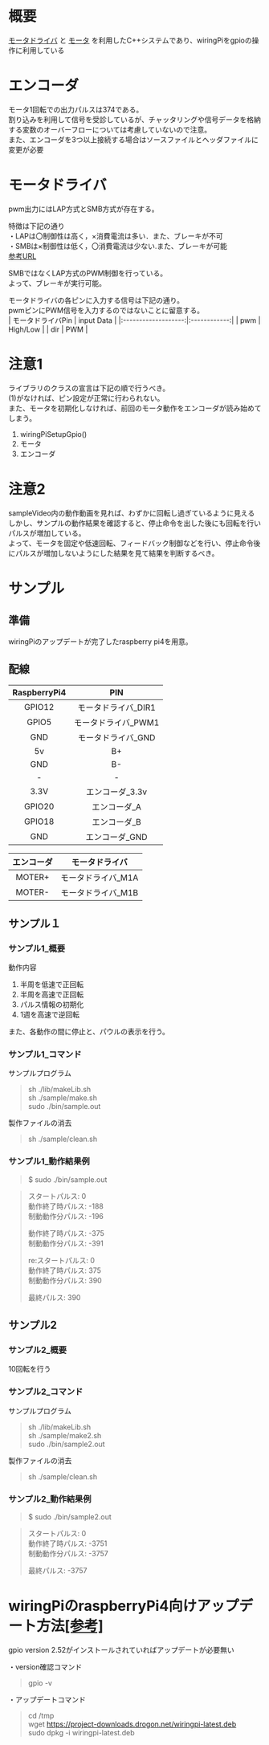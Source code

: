 # 概要
[モータドライバ](https://www.robotshop.com/jp/ja/cytron-10a-5-30v-dual-channel-dc-motor-driver.html)
と
[モータ](https://www.robotshop.com/jp/ja/12v-dc-motor-12kg-cm-350rpm-w-encoder.html)
を利用したC++システムであり、wiringPiをgpioの操作に利用している

# エンコーダ
モータ1回転での出力パルスは374である。  
割り込みを利用して信号を受診しているが、チャッタリングや信号データを格納する変数のオーバーフローについては考慮していないので注意。  
また、エンコーダを3つ以上接続する場合はソースファイルとヘッダファイルに変更が必要  

# モータドライバ
pwm出力にはLAP方式とSMB方式が存在する。  
  
特徴は下記の通り  
・LAPは〇制御性は高く，×消費電流は多い．また、ブレーキが不可  
・SMBは×制御性は低く，〇消費電流は少ない.また、ブレーキが可能  
[参考URL](https://tattatatakemori.hatenablog.com/entry/2017/07/20/232827) 


SMBではなくLAP方式のPWM制御を行っている。  
よって、ブレーキが実行可能。  

モータドライバの各ピンに入力する信号は下記の通り。  
pwmピンにPWM信号を入力するのではないことに留意する。  
| モータドライバPin    | input Data  |
|:-------------------:|:------------:|
| pwm                 |     High/Low |
| dir                 |   PWM        |


# 注意1
ライブラリのクラスの宣言は下記の順で行うべき。  
(1)がなければ、ピン設定が正常に行わられない。  
また、モータを初期化しなければ、前回のモータ動作をエンコーダが読み始めてしまう。
1. wiringPiSetupGpio()
2. モータ
3. エンコーダ

# 注意2
sampleVideo内の動作動画を見れば、わずかに回転し過ぎているように見える  
しかし、サンプルの動作結果を確認すると、停止命令を出した後にも回転を行いパルスが増加している。  
よって、モータを固定や低速回転、フィードバック制御などを行い、停止命令後にパルスが増加しないようにした結果を見て結果を判断するべき。

# サンプル
## 準備
wiringPiのアップデートが完了したraspberry pi4を用意。
## 配線

| RaspberryPi4    | PIN  |
|:-------------------:|:------------:|
| GPIO12                |	モータドライバ_DIR1 |
| GPIO5                 |	モータドライバ_PWM1	|
| GND					| 	モータドライバ_GND	|
| 5v					|	B+	|
| GND					|	B-	|
| - | - |
| 3.3V					|	エンコーダ_3.3v	|
| GPIO20				|	エンコーダ_A	|
| GPIO18				|	エンコーダ_B	|
| GND					| 	エンコーダ_GND	|
  
| エンコーダ   | モータドライバ  |
|:-------------------:|:------------:|
| MOTER+                |	モータドライバ_M1A |
| MOTER-                 |	モータドライバ_M1B	|

## サンプル１
### サンプル1_概要

動作内容  
1. 半周を低速で正回転  
2. 半周を高速で正回転  
3. パルス情報の初期化  
4. 1週を高速で逆回転  

また、各動作の間に停止と、パウルの表示を行う。

### サンプル1_コマンド

サンプルプログラム
> sh ./lib/makeLib.sh  
> sh ./sample/make.sh  
> sudo ./bin/sample.out  

製作ファイルの消去
> sh ./sample/clean.sh  

### サンプル1_動作結果例

>$ sudo ./bin/sample.out  

>スタートパルス: 0  
>動作終了時パルス:       -188  
>制動動作分パルス:       -196  
>  
>動作終了時パルス:       -375  
>制動動作分パルス:       -391  
>  
>re:スタートパルス:      0  
>動作終了時パルス:       375  
>制動動作分パルス:       390  
>  
>最終パルス:     390  

## サンプル2
### サンプル2_概要
10回転を行う

### サンプル2_コマンド

サンプルプログラム
> sh ./lib/makeLib.sh  
> sh ./sample/make2.sh  
> sudo ./bin/sample2.out  
  
製作ファイルの消去
> sh ./sample/clean.sh  

### サンプル2_動作結果例

>$ sudo ./bin/sample2.out  
  
> スタートパルス: 0  
> 動作終了時パルス:       -3751  
> 制動動作分パルス:       -3757  
>  
> 最終パルス:     -3757  

# wiringPiのraspberryPi4向けアップデート方法[[参考]](http://wiringpi.com/wiringpi-updated-to-2-52-for-the-raspberry-pi-4b/)

gpio version 2.52がインストールされていればアップデートが必要無い  

・version確認コマンド
> gpio -v  

・アップデートコマンド  
> cd /tmp  
> wget https://project-downloads.drogon.net/wiringpi-latest.deb  
> sudo dpkg -i wiringpi-latest.deb  
